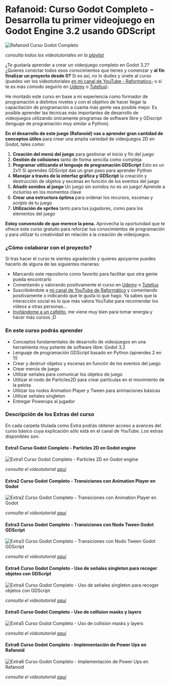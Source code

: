 # Rafanoid: Curso Godot Completo - Desarrolla tu primer videojuego en Godot Engine 3.2 usando GDScript

![Rafanoid Curso Godot Completo](Thumbnails/CursoGodot.jpg)

*consulta todos los videotutoriales en la [playlist](https://www.youtube.com/watch?v=1wSwA1cYzIA&list=PLpdhBEtT9SDn2_tc1G8cZHHUhywJxLFU3)*

¿Te gustaría aprender a crear un videojuego completo en Godot 3.2? ¿Quieres conectar todos esos conocimientos que tienes y comenzar y **al fin finalizar un proyecto desde 0?** Si es así, no lo dudes y únete al curso (puedes ver los videotutoriales [en mi canal de YouTube - Raformatico-](https://www.youtube.com/c/raformatico) o si te es más cómodo seguirlo en [Udemy](https://www.udemy.com/course/godot-3-primer-videojuego/) o [Tutellus](https://www.tutellus.com/tecnologia/videojuegos/haz-tu-primer-videojuego-con-godot-32-30039)).

He montado este curso en base a mi experiencia como formador de programación a distintos niveles y con el objetivo de hacer llegar la capacitación de programación a cuanta más gente sea posible mejor. Es posible aprender las técnicas más importantes de desarrollo de videojuegos utilizando únicamente programas de software libre y GDscript (lenguaje de programación muy similar a Python).

**En el desarrollo de este juego (Rafanoid) vas a aprender gran cantidad de conceptos útiles** para crear una amplia variedad de videojuegos 2D en Godot, tales como:

1. **Creación del menú del juego** para gestionar el inicio y fin del juego
2. **Gestión de colisiones** tanto de forma sencilla como compleja
3. **Programar utilizando el lenguaje de programación GDScript** Esto es un 2x1! Si aprendes GDScript das un gran paso para aprender Python
4. **Manejar a través de la interfaz gráfica y GDScript** la creación y destrucción de objetos y escenas en función de los eventos del juego
5. **Añadir sonidos al juego** Un juego sin sonidos no es un juego! Aprende a incluirlos en los momentos clave
6. **Crear una estructura óptima** para ordenar los recursos, escenas y *scripts* de tu juego
7. **Utilización de sprites** tanto para tus jugadores, como para los elementos del juego

**Estoy convencido de que merece la pena.** Aprovecha la oportunidad que te ofrece este curso gratuito para reforzar tus conocimientos de programación y para utilizar tu creatividad en relación a la creación de videojuegos.

### ¿Cómo colaborar con el proyecto?

Si tras hacer el curso te sientes agradecido y quieres apoyarme puedes hacerlo de alguna de las siguientes maneras:

- Marcando este repositorio como favorito para facilitar que otra gente pueda encontrarlo
- Comentando y valorando positivamente el curso en [Udemy](https://www.udemy.com/course/godot-3-primer-videojuego/) o [Tutellus](https://www.tutellus.com/tecnologia/videojuegos/haz-tu-primer-videojuego-con-godot-32-30039)
- Suscribiéndote a [mi canal de YouTube de Raformático](https://www.youtube.com/c/raformatico) y comentando positivamente o indicando que te gusta lo que hago. Ya sabes que la interacción social es lo que más valora YouTube para recomendar los vídeos a otras personas...
- [Invitándome a un cafelito](https://www.buymeacoffee.com/raformatico), me viene muy bien para tomar energía y hacer más cursos ;D

### En este curso podrás aprender

- Conceptos fundamentales de desarrollo de videojuegos en una herramienta muy potente de software libre: Godot 3.2
- Lenguaje de programación GDScript basado en Python (aprendes 2 en 1!)
- Crear y destruir objetos y escenas en función de los eventos del juego
- Crear menús de juego
- Utilizar señales para comunicar los objetos de juego
- Utilizar el nodo de Particles2D para crear partículas en el movimiento de la pelota
- Utilizar los nodos Animation Player y Tween para animaciones básicas
- Utilizar señales singleton
- Entregar Powerups al jugador

### Descripción de los Extras del curso

En cada carpeta titulada como Extra podrás obtener acceso a avances del curso básico cuya explicación sólo está en el canal de YouTube. Los extras disponibles son:

#### Extra1 Curso Godot Completo - Particles 2D en Godot engine

![Extra1 Curso Godot Completo - Particles 2D en Godot engine](Thumbnails/extra1.png)

*consulta el videotutorial [aquí](https://www.youtube.com/watch?v=sQ_NhtFkv4M)*

#### Extra2 Curso Godot Completo - Transiciones con Animation Player en Godot

![Extra2 Curso Godot Completo - Transiciones con Animation Player en Godot](Thumbnails/extra2.png)

*consulta el videotutorial [aquí](https://www.youtube.com/watch?v=cd3kvIf8AoQ)*

#### Extra3 Curso Godot Completo - Transiciones con Nodo Tween Godot GDScript

![Extra3 Curso Godot Completo - Transiciones con Nodo Tween Godot GDScript](Thumbnails/extra3.png)

*consulta el videotutorial [aquí](https://www.youtube.com/watch?v=dbw8pEnJChQ)*

#### Extra4 Curso Godot Completo - Uso de señales singleton para recoger objetos con GDScript

![Extra4 Curso Godot Completo - Uso de señales singleton para recoger objetos con GDScript](Thumbnails/extra4.png)

*consulta el videotutorial [aquí](https://www.youtube.com/watch?v=Mo6sbDlk0nQ)*

#### Extra5 Curso Godot Completo - Uso de collision masks y layers

![Extra5 Curso Godot Completo - Uso de collision masks y layers](Thumbnails/extra5.png)

*consulta el videotutorial [aquí](https://www.youtube.com/watch?v=8FILrmpwWo4)*

#### Extra6 Curso Godot Completo - Implementación de Power Ups en Rafanoid

![Extra6 Curso Godot Completo - Implementación de Power Ups en Rafanoid](Thumbnails/extra6.png)

*consulta el videotutorial [aquí](https://www.youtube.com/watch?v=98j1v8cz2n8)*